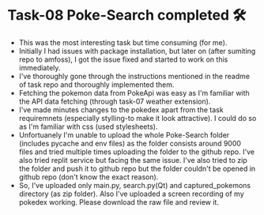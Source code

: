 # Task-08 Poke-Search completed 🛠️

- This was the most interesting task but time consuming (for me).
- Initially I had issues with package installation, but later on (after sumiting repo to amfoss), I got the issue fixed and started to work on this immediately.
- I've thoroughly gone through the instructions mentioned in the readme of task repo and thoroughly implemented them.
- Fetching the pokemon data from PokeApi was easy as I'm familiar with the API data fetching (through task-07 weather extension).
- I've made minutes changes to the pokedex apart from the task requiremnets (especially stylling-to make it look attractive). I could do so as I'm familiar with css (used stylesheets).
- Unfortuanely I'm unable to upload the whole Poke-Search folder (includes pycache and env files) as the folder consists around 9000 files and tried multiple times uploading the folder to the github repo. I've also tried replit service but facing the same issue. I've also tried to zip the folder and push it to github repo but the folder couldn't be opened in github repo (don't know the exact reason).
- So, I've uploaded only main.py, search.py(Qt) and captured_pokemons directory (as zip folder). Also I've uploaded a screen recording of my pokedex working. Please download the raw file and review it.

